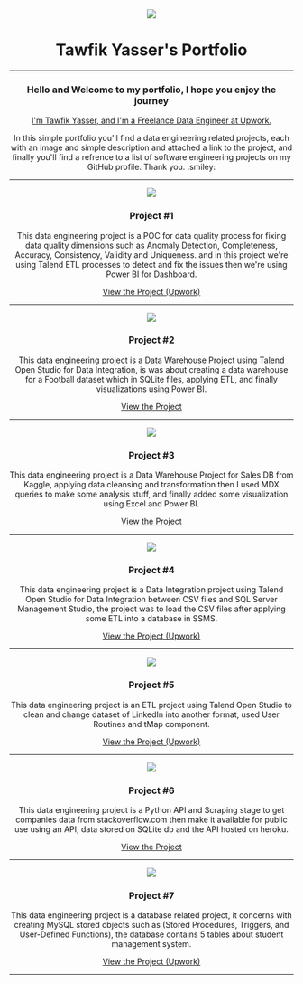 <div align="center">
  <img src="https://github.com/TawfikYasser/Tawfik-Yasser-Portfolio/blob/main/PortfolioHeader.gif">
  <h1>Tawfik Yasser's Portfolio</h1>
</div>

- - -
<div align="center">
  <h3>Hello and Welcome to my portfolio, I hope you enjoy the journey</h3>
  <a href="https://www.upwork.com/freelancers/~0153b17a33b0226c96">I'm Tawfik Yasser, and I'm a Freelance Data Engineer at Upwork.</a>
  
  <p>In this simple portfolio you'll find a data engineering related projects, each with an image and simple description and attached a link to the project, and finally you'll find a refrence to a list of software engineering projects on my GitHub profile. Thank you. :smiley:</p>
</div>

- - -

<div align="center">
  <img src="https://github.com/TawfikYasser/Tawfik-Yasser-Portfolio/blob/main/p1.gif">
  <h3>Project #1</h3>
  <p>This data engineering project is a POC for data quality process for fixing data quality dimensions such as Anomaly Detection, Completeness, Accuracy, Consistency, Validity and Uniqueness. and in this project we're using Talend ETL processes to detect and fix the issues then we're using Power BI for Dashboard.</p>
  <a href="https://www.upwork.com/jobs/~01859e92159a239ea9">View the Project (Upwork)</a>
</div>

- - - 

<div align="center">
  <img src="https://github.com/TawfikYasser/Tawfik-Yasser-Portfolio/blob/main/p2.gif">
  <h3>Project #2</h3>
  <p>This data engineering project is a Data Warehouse Project using Talend Open Studio for Data Integration, is was about creating a data warehouse for a Football dataset which in SQLite files, applying ETL, and finally visualizations using Power BI.</p>
  <a href="https://github.com/TawfikYasser/TalendDI-Data-Warehouse">View the Project</a>
</div>

- - - 

<div align="center">
  <img src="https://github.com/TawfikYasser/Tawfik-Yasser-Portfolio/blob/main/p3.gif">
  <h3>Project #3</h3>
  <p>This data engineering project is a Data Warehouse Project for Sales DB from Kaggle, applying data cleansing and transformation then I used MDX queries to make some analysis stuff, and finally added some visualization using Excel and Power BI.</p>
  <a href="https://github.com/TawfikYasser/dw-sales">View the Project</a>
</div>

- - - 

<div align="center">
  <img src="https://github.com/TawfikYasser/Tawfik-Yasser-Portfolio/blob/main/p4.gif">
  <h3>Project #4</h3>
  <p>This data engineering project is a Data Integration project using Talend Open Studio for Data Integration between CSV files and SQL Server Management Studio, the project was to load the CSV files after applying some ETL into a database in SSMS.</p>
  <a href="https://www.upwork.com/jobs/~0100c266ac06e9fbf5">View the Project (Upwork)</a>
</div>

- - - 


<div align="center">
  <img src="https://github.com/TawfikYasser/Tawfik-Yasser-Portfolio/blob/main/p7.gif">
  <h3>Project #5</h3>
  <p>This data engineering project is an ETL project using Talend Open Studio to clean and change dataset of LinkedIn into another format, used User Routines and tMap component.</p>
  <a href="https://www.upwork.com/jobs/Talend-ETL-Expert_~012bb8a9e8e0d6f913">View the Project (Upwork)</a>
</div>

- - - 

<div align="center">
  <img src="https://github.com/TawfikYasser/Tawfik-Yasser-Portfolio/blob/main/p5.gif">
  <h3>Project #6</h3>
  <p>This data engineering project is a Python API and Scraping stage to get companies data from stackoverflow.com then make it available for public use using an API, data stored on SQLite db and the API hosted on heroku.</p>
  <a href="https://github.com/TawfikYasser/delog/tree/main/Company-Project">View the Project</a>
</div>

- - - 


<div align="center">
  <img src="https://github.com/TawfikYasser/Tawfik-Yasser-Portfolio/blob/main/p6.gif">
  <h3>Project #7</h3>
  <p>This data engineering project is a database related project, it concerns with creating MySQL stored objects such as (Stored Procedures, Triggers, and User-Defined Functions), the database contains 5 tables about student management system.</p>
  <a href="https://www.upwork.com/freelancers/~0153b17a33b0226c96">View the Project (Upwork)</a>
</div>

- - - 
